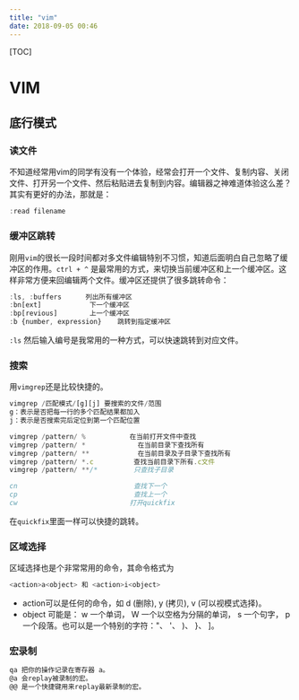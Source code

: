 ```yaml
---
title: "vim"
date: 2018-09-05 00:46
---
```


[TOC]

# VIM 



## 底行模式

### 读文件

不知道经常用vim的同学有没有一个体验，经常会打开一个文件、复制内容、关闭文件、打开另一个文件、然后粘贴进去复制到内容。编辑器之神难道体验这么差？其实有更好的办法，那就是：

```javascript
:read filename
```



### 缓冲区跳转

刚用`vim`的很长一段时间都对多文件编辑特别不习惯，知道后面明白自己忽略了缓冲区的作用。`ctrl + ^` 是最常用的方式，来切换当前缓冲区和上一个缓冲区。这样非常方便来回编辑两个文件。缓冲区还提供了很多跳转命令：

```javascript
:ls, :buffers      列出所有缓冲区
:bn[ext]            下一个缓冲区
:bp[revious]        上一个缓冲区
:b {number, expression}    跳转到指定缓冲区
```

`:ls` 然后输入编号是我常用的一种方式，可以快速跳转到对应文件。



### 搜索

用`vimgrep`还是比较快捷的。

```javascript
vimgrep /匹配模式/[g][j] 要搜索的文件/范围
g：表示是否把每一行的多个匹配结果都加入
j：表示是否搜索完后定位到第一个匹配位置

vimgrep /pattern/ %           在当前打开文件中查找
vimgrep /pattern/ *             在当前目录下查找所有
vimgrep /pattern/ **            在当前目录及子目录下查找所有
vimgrep /pattern/ *.c          查找当前目录下所有.c文件
vimgrep /pattern/ **/*         只查找子目录

cn                             查找下一个
cp                             查找上一个
cw                            打开quickfix
```

在`quickfix`里面一样可以快捷的跳转。



### 区域选择

区域选择也是个非常常用的命令，其命令格式为

```javascript
<action>a<object> 和 <action>i<object>
```

- action可以是任何的命令，如 d (删除), y (拷贝), v (可以视模式选择)。
- object 可能是： w 一个单词， W 一个以空格为分隔的单词， s 一个句字， p 一个段落。也可以是一个特别的字符："、 '、 )、 }、 ]。



### 宏录制

```javascript
qa 把你的操作记录在寄存器 a。
@a 会replay被录制的宏。
@@ 是一个快捷键用来replay最新录制的宏。
```